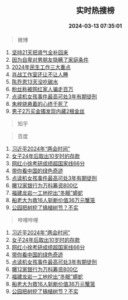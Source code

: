 <div align="center"><h2>实时热搜榜</h2><h4>2024-03-13 07:35:01</h4></div>

> 微博  

1. [坚持21天把肾气全补回来](https://s.weibo.com/weibo?q=%E5%9D%9A%E6%8C%8121%E5%A4%A9%E6%8A%8A%E8%82%BE%E6%B0%94%E5%85%A8%E8%A1%A5%E5%9B%9E%E6%9D%A5&t=31&band_rank=1&Refer=top)<br />
2. [因为自卑对男朋友隐瞒了家庭条件](https://s.weibo.com/weibo?q=%23%E5%9B%A0%E4%B8%BA%E8%87%AA%E5%8D%91%E5%AF%B9%E7%94%B7%E6%9C%8B%E5%8F%8B%E9%9A%90%E7%9E%92%E4%BA%86%E5%AE%B6%E5%BA%AD%E6%9D%A1%E4%BB%B6%23&t=31&band_rank=2&Refer=top)<br />
3. [2024年民生工作三大重点](https://s.weibo.com/weibo?q=%232024%E5%B9%B4%E6%B0%91%E7%94%9F%E5%B7%A5%E4%BD%9C%E4%B8%89%E5%A4%A7%E9%87%8D%E7%82%B9%23&t=31&band_rank=3&Refer=top)<br />
4. [肖战工作室还让不让人睡](https://s.weibo.com/weibo?q=%23%E8%82%96%E6%88%98%E5%B7%A5%E4%BD%9C%E5%AE%A4%E8%BF%98%E8%AE%A9%E4%B8%8D%E8%AE%A9%E4%BA%BA%E7%9D%A1%23&t=31&band_rank=4&Refer=top)<br />
5. [陈乔恩13天没吃碳水](https://s.weibo.com/weibo?q=%23%E9%99%88%E4%B9%94%E6%81%A913%E5%A4%A9%E6%B2%A1%E5%90%83%E7%A2%B3%E6%B0%B4%23&t=31&band_rank=5&Refer=top)<br />
6. [粉丝称被网红家人骗走百万](https://s.weibo.com/weibo?q=%23%E7%B2%89%E4%B8%9D%E7%A7%B0%E8%A2%AB%E7%BD%91%E7%BA%A2%E5%AE%B6%E4%BA%BA%E9%AA%97%E8%B5%B0%E7%99%BE%E4%B8%87%23&t=31&band_rank=6&Refer=top)<br />
7. [点读机女孩事件最高可处3年有期徒刑](https://s.weibo.com/weibo?q=%23%E7%82%B9%E8%AF%BB%E6%9C%BA%E5%A5%B3%E5%AD%A9%E4%BA%8B%E4%BB%B6%E6%9C%80%E9%AB%98%E5%8F%AF%E5%A4%843%E5%B9%B4%E6%9C%89%E6%9C%9F%E5%BE%92%E5%88%91%23&t=31&band_rank=7&Refer=top)<br />
8. [朱梓骁悬着的心终于死了](https://s.weibo.com/weibo?q=%E6%9C%B1%E6%A2%93%E9%AA%81%E6%82%AC%E7%9D%80%E7%9A%84%E5%BF%83%E7%BB%88%E4%BA%8E%E6%AD%BB%E4%BA%86&t=31&band_rank=8&Refer=top)<br />
9. [男子2万买金镯发现内藏2根金丝](https://s.weibo.com/weibo?q=%23%E7%94%B7%E5%AD%902%E4%B8%87%E4%B9%B0%E9%87%91%E9%95%AF%E5%8F%91%E7%8E%B0%E5%86%85%E8%97%8F2%E6%A0%B9%E9%87%91%E4%B8%9D%23&t=31&band_rank=9&Refer=top)<br />

> 知乎  


> 百度  

1. [习近平2024年“两会时间”](https://www.baidu.com/s?wd=%E4%B9%A0%E8%BF%91%E5%B9%B32024%E5%B9%B4%E2%80%9C%E4%B8%A4%E4%BC%9A%E6%97%B6%E9%97%B4%E2%80%9D&sa=fyb_news&rsv_dl=fyb_news)<br />
2. [女子24年后取出10岁时的存款](https://www.baidu.com/s?wd=%E5%A5%B3%E5%AD%9024%E5%B9%B4%E5%90%8E%E5%8F%96%E5%87%BA10%E5%B2%81%E6%97%B6%E7%9A%84%E5%AD%98%E6%AC%BE&sa=fyb_news&rsv_dl=fyb_news)<br />
3. [网红小徐考研成绩超国家线66分](https://www.baidu.com/s?wd=%E7%BD%91%E7%BA%A2%E5%B0%8F%E5%BE%90%E8%80%83%E7%A0%94%E6%88%90%E7%BB%A9%E8%B6%85%E5%9B%BD%E5%AE%B6%E7%BA%BF66%E5%88%86&sa=fyb_news&rsv_dl=fyb_news)<br />
4. [带你看中国的绿色奇迹](https://www.baidu.com/s?wd=%E5%B8%A6%E4%BD%A0%E7%9C%8B%E4%B8%AD%E5%9B%BD%E7%9A%84%E7%BB%BF%E8%89%B2%E5%A5%87%E8%BF%B9&sa=fyb_news&rsv_dl=fyb_news)<br />
5. [点读机女孩事件最高可处3年有期徒刑](https://www.baidu.com/s?wd=%E7%82%B9%E8%AF%BB%E6%9C%BA%E5%A5%B3%E5%AD%A9%E4%BA%8B%E4%BB%B6%E6%9C%80%E9%AB%98%E5%8F%AF%E5%A4%843%E5%B9%B4%E6%9C%89%E6%9C%9F%E5%BE%92%E5%88%91&sa=fyb_news&rsv_dl=fyb_news)<br />
6. [曝12家银行为万科筹资800亿](https://www.baidu.com/s?wd=%E6%9B%9D12%E5%AE%B6%E9%93%B6%E8%A1%8C%E4%B8%BA%E4%B8%87%E7%A7%91%E7%AD%B9%E8%B5%84800%E4%BA%BF&sa=fyb_news&rsv_dl=fyb_news)<br />
7. [福建龙岩一工地挖出“冬眠”蟒蛇](https://www.baidu.com/s?wd=%E7%A6%8F%E5%BB%BA%E9%BE%99%E5%B2%A9%E4%B8%80%E5%B7%A5%E5%9C%B0%E6%8C%96%E5%87%BA%E2%80%9C%E5%86%AC%E7%9C%A0%E2%80%9D%E8%9F%92%E8%9B%87&sa=fyb_news&rsv_dl=fyb_news)<br />
8. [船老大为救16人斩断价值36万元蟹笼](https://www.baidu.com/s?wd=%E8%88%B9%E8%80%81%E5%A4%A7%E4%B8%BA%E6%95%9116%E4%BA%BA%E6%96%A9%E6%96%AD%E4%BB%B7%E5%80%BC36%E4%B8%87%E5%85%83%E8%9F%B9%E7%AC%BC&sa=fyb_news&rsv_dl=fyb_news)<br />
9. [公园把树挖了搞植树节？不实](https://www.baidu.com/s?wd=%E5%85%AC%E5%9B%AD%E6%8A%8A%E6%A0%91%E6%8C%96%E4%BA%86%E6%90%9E%E6%A4%8D%E6%A0%91%E8%8A%82%EF%BC%9F%E4%B8%8D%E5%AE%9E&sa=fyb_news&rsv_dl=fyb_news)<br />

> 哔哩哔哩  

1. [习近平2024年“两会时间”](https://www.baidu.com/s?wd=%E4%B9%A0%E8%BF%91%E5%B9%B32024%E5%B9%B4%E2%80%9C%E4%B8%A4%E4%BC%9A%E6%97%B6%E9%97%B4%E2%80%9D&sa=fyb_news&rsv_dl=fyb_news)<br />
2. [女子24年后取出10岁时的存款](https://www.baidu.com/s?wd=%E5%A5%B3%E5%AD%9024%E5%B9%B4%E5%90%8E%E5%8F%96%E5%87%BA10%E5%B2%81%E6%97%B6%E7%9A%84%E5%AD%98%E6%AC%BE&sa=fyb_news&rsv_dl=fyb_news)<br />
3. [网红小徐考研成绩超国家线66分](https://www.baidu.com/s?wd=%E7%BD%91%E7%BA%A2%E5%B0%8F%E5%BE%90%E8%80%83%E7%A0%94%E6%88%90%E7%BB%A9%E8%B6%85%E5%9B%BD%E5%AE%B6%E7%BA%BF66%E5%88%86&sa=fyb_news&rsv_dl=fyb_news)<br />
4. [带你看中国的绿色奇迹](https://www.baidu.com/s?wd=%E5%B8%A6%E4%BD%A0%E7%9C%8B%E4%B8%AD%E5%9B%BD%E7%9A%84%E7%BB%BF%E8%89%B2%E5%A5%87%E8%BF%B9&sa=fyb_news&rsv_dl=fyb_news)<br />
5. [点读机女孩事件最高可处3年有期徒刑](https://www.baidu.com/s?wd=%E7%82%B9%E8%AF%BB%E6%9C%BA%E5%A5%B3%E5%AD%A9%E4%BA%8B%E4%BB%B6%E6%9C%80%E9%AB%98%E5%8F%AF%E5%A4%843%E5%B9%B4%E6%9C%89%E6%9C%9F%E5%BE%92%E5%88%91&sa=fyb_news&rsv_dl=fyb_news)<br />
6. [曝12家银行为万科筹资800亿](https://www.baidu.com/s?wd=%E6%9B%9D12%E5%AE%B6%E9%93%B6%E8%A1%8C%E4%B8%BA%E4%B8%87%E7%A7%91%E7%AD%B9%E8%B5%84800%E4%BA%BF&sa=fyb_news&rsv_dl=fyb_news)<br />
7. [福建龙岩一工地挖出“冬眠”蟒蛇](https://www.baidu.com/s?wd=%E7%A6%8F%E5%BB%BA%E9%BE%99%E5%B2%A9%E4%B8%80%E5%B7%A5%E5%9C%B0%E6%8C%96%E5%87%BA%E2%80%9C%E5%86%AC%E7%9C%A0%E2%80%9D%E8%9F%92%E8%9B%87&sa=fyb_news&rsv_dl=fyb_news)<br />
8. [船老大为救16人斩断价值36万元蟹笼](https://www.baidu.com/s?wd=%E8%88%B9%E8%80%81%E5%A4%A7%E4%B8%BA%E6%95%9116%E4%BA%BA%E6%96%A9%E6%96%AD%E4%BB%B7%E5%80%BC36%E4%B8%87%E5%85%83%E8%9F%B9%E7%AC%BC&sa=fyb_news&rsv_dl=fyb_news)<br />
9. [公园把树挖了搞植树节？不实](https://www.baidu.com/s?wd=%E5%85%AC%E5%9B%AD%E6%8A%8A%E6%A0%91%E6%8C%96%E4%BA%86%E6%90%9E%E6%A4%8D%E6%A0%91%E8%8A%82%EF%BC%9F%E4%B8%8D%E5%AE%9E&sa=fyb_news&rsv_dl=fyb_news)<br />
